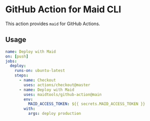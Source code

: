 # GitHub Action for Maid CLI

This action provides `maid` for GitHub Actions.

## Usage

```yaml
name: Deploy with Maid
on: [push]
jobs:
  deploy:
    runs-on: ubuntu-latest
    steps:
      - name: Checkout
        uses: actions/checkout@master
      - name: Deploy with Maid
        uses: maidtools/github-action@main
        env:
          MAID_ACCESS_TOKEN: ${{ secrets.MAID_ACCESS_TOKEN }}
        with:
          args: deploy production
```